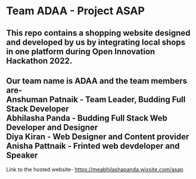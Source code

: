# Team ADAA - Project ASAP
This repo contains a shopping website designed and developed by us by integrating local shops in one platform during Open Innovation Hackathon 2022.
<br>
----------------------------------------------------------------------------------------------------------
Our team name is ADAA and the team members are- <br>
Anshuman Patnaik - Team Leader, Budding Full Stack Developer <br>
Abhilasha Panda - Budding Full Stack Web Developer and Designer <br>
Diya Kiran - Web Designer and Content provider <br>
Anisha Pattnaik -  Frinted web devdeloper and Speaker
<br>
----------------------------------------------------------------------------
Link to the hosted website-
https://meabhilashapanda.wixsite.com/asap

